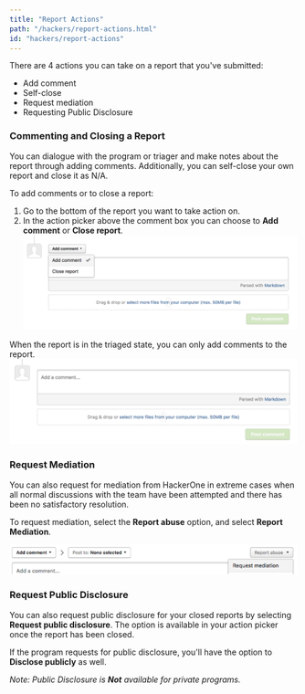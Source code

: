 ```yaml
---
title: "Report Actions"
path: "/hackers/report-actions.html"
id: "hackers/report-actions"
---
```


There are 4 actions you can take on a report that you've submitted:
* Add comment
* Self-close
* Request mediation
* Requesting Public Disclosure

### Commenting and Closing a Report
You can dialogue with the program or triager and make notes about the report through adding comments. Additionally, you can self-close your own report and close it as N/A.

To add comments or to close a report:
1. Go to the bottom of the report you want to take action on.
2. In the action picker above the comment box you can choose to **Add comment** or **Close report**.
![report-actions-hacker-1](./images/report-actions-hacker-1.png)

When the report is in the triaged state, you can only add comments to the report.
![report-actions-hacker-2](./images/report-actions-hacker-2.png)

### Request Mediation
You can also request for mediation from HackerOne in extreme cases when all normal discussions with the team have been attempted and there has been no satisfactory resolution.

To request mediation, select the **Report abuse** option, and select **Report Mediation**.

![report-actions-hacker-3](./images/report-actions-hacker-3.png)

### Request Public Disclosure
You can also request public disclosure for your closed reports by selecting **Request public disclosure**. The option is available in your action picker once the report has been closed.

If the program requests for public disclosure, you'll have the option to **Disclose publicly** as well.

<i>Note: Public Disclosure is **Not** available for private programs.</i> 
